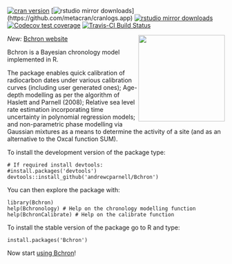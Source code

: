 [![cran version](http://www.r-pkg.org/badges/version/Bchron)](https://cran.rstudio.com/web/packages/Bchron) 
[![rstudio mirror downloads](http://cranlogs.r-pkg.org/badges/Bchron?)](https://github.com/metacran/cranlogs.app)
[![rstudio mirror downloads](http://cranlogs.r-pkg.org/badges/grand-total/Bchron?color=82b4e8)](https://github.com/metacran/cranlogs.app)
[![Codecov test coverage](https://codecov.io/gh/andrewcparnell/Bchron/branch/master/graph/badge.svg)](https://codecov.io/gh/andrewcparnell/Bchron?branch=master)
[![Travis-CI Build Status](https://travis-ci.org/andrewcparnell/Bchron.svg?branch=master)](https://travis-ci.org/andrewcparnell/Bchron)

<a href="http://andrewcparnell.github.io/Bchron/"><img src="https://raw.githubusercontent.com/andrewcparnell/Bchron/master/badge/Bchron_badge.png" height="200" align="right" /></a>

*New:* <a href = "http://andrewcparnell.github.io/Bchron/">Bchron website</a>

Bchron is a Bayesian chronology model implemented in R. 

The package enables quick calibration of radiocarbon dates under various calibration curves (including user generated ones); Age-depth modelling as per the algorithm of Haslett and Parnell (2008); Relative sea level rate estimation incorporating time uncertainty in polynomial regression models; and non-parametric phase modelling via Gaussian mixtures as a means to determine the activity of a site (and as an alternative to the Oxcal function SUM).

To install the development version of the package type:

```
# If required install devtools:
#install.packages('devtools')
devtools::install_github('andrewcparnell/Bchron')
```

You can then explore the package with:

```
library(Bchron)
help(Bchronology) # Help on the chronology modelling function
help(BchronCalibrate) # Help on the calibrate function
```

To install the stable version of the package go to R and type:

```
install.packages('Bchron')
```

Now start <a href = "http://andrewcparnell.github.io/Bchron/">using Bchron</a>!

